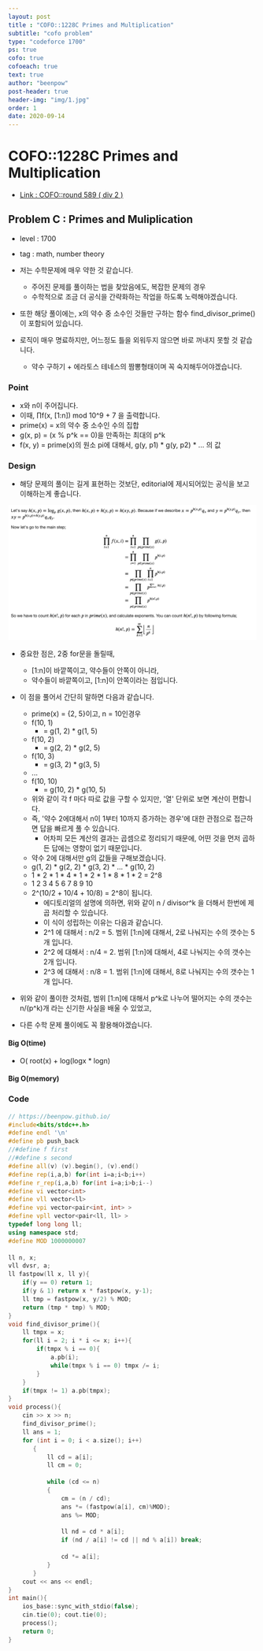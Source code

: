 ```yaml
---
layout: post
title : "COFO::1228C Primes and Multiplication"
subtitle: "cofo problem"
type: "codeforce 1700"
ps: true
cofo: true
cofoeach: true
text: true
author: "beenpow"
post-header: true
header-img: "img/1.jpg"
order: 1
date: 2020-09-14
---
```

# COFO::1228C Primes and Multiplication
- [Link : COFO::round 589 ( div 2 )](https://codeforces.com/problemset/problem/1228/C)

## Problem C : Primes and Muliplication

- level : 1700
- tag : math, number theory
- 저는 수학문제에 매우 약한 것 같습니다.
  - 주어진 문제를 풀이하는 법을 찾았음에도, 복잡한 문제의 경우
  - 수학적으로 조금 더 공식을 간략화하는 작업을 하도록 노력해야겠습니다.

- 또한 해당 풀이에는, x의 약수 중 소수인 것들만 구하는 함수 find_divisor_prime()이 포함되어 있습니다.
- 로직이 매우 명료하지만, 어느정도 틀을 외워두지 않으면 바로 꺼내지 못할 것 같습니다.
  - 약수 구하기 + 에라토스 테네스의 짬뽕형태이며 꼭 숙지해두어야겠습니다.

### Point
- x와 n이 주어집니다.
- 이때, ∏f(x, [1:n]) mod 10^9 + 7 을 출력합니다.
- prime(x) = x의 약수 중 소수인 수의 집합
- g(x, p) = (x % p^k == 0)을 만족하는 최대의 p^k
- f(x, y) = prime(x)의 원소 pi에 대해서, g(y, p1) * g(y, p2) * ... 의 값

### Design
- 해당 문제의 풀이는 길게 표현하는 것보단, editorial에 제시되어있는 공식을 보고 이해하는게 좋습니다.

![img1](/img/2020-09-14-cofo-1228C-1.png)

- 중요한 점은, 2중 for문을 돌릴때,
  - [1:n]이 바깥쪽이고, 약수들이 안쪽이 아니라,
  - 약수들이 바깥쪽이고, [1:n]이 안쪽이라는 점입니다.
- 이 점을 풀어서 간단히 말하면 다음과 같습니다.
  - prime(x) = {2, 5}이고, n = 10인경우
  - f(10, 1)
    - = g(1, 2) * g(1, 5)
  - f(10, 2)
    - = g(2, 2) * g(2, 5)
  - f(10, 3)
    - = g(3, 2) * g(3, 5)
  - ...
  - f(10, 10)
    - = g(10, 2) * g(10, 5)
  - 위와 같이 각 f 마다 따로 값을 구할 수 있지만, '열' 단위로 보면 계산이 편합니다.
  - 즉, '약수 2에대해서 n이 1부터 10까지 증가하는 경우'에 대한 관점으로 접근하면 답을 빠르게 풀 수 있습니다.
    - 어차피 모든 계산의 결과는 곱셈으로 정리되기 때문에, 어떤 것을 먼저 곱하든 답에는 영향이 없기 때문입니다.
  - 약수 2에 대해서만 g의 값들을 구해보겠습니다.
  - g(1, 2) * g(2, 2) * g(3, 2) * ... * g(10, 2)
  - 1 * 2 * 1 * 4 * 1 * 2 * 1 * 8 * 1 * 2 = 2^8
  - 1   2   3   4   5   6   7   8   9  10
  - 2^(10/2 + 10/4 + 10/8) = 2^8이 됩니다.
    - 에디토리얼의 설명에 의하면, 위와 같이 n / divisor^k 을 더해서 한번에 제곱 처리할 수 있습니다.
    - 이 식이 성립하는 이유는 다음과 같습니다.
    - 2^1 에 대해서 : n/2 = 5. 범위 [1:n]에 대해서, 2로 나눠지는 수의 갯수는 5개 입니다.
    - 2^2 에 대해서 : n/4 = 2. 범위 [1:n]에 대해서, 4로 나눠지는 수의 갯수는 2개 입니다.
    - 2^3 에 대해서 : n/8 = 1. 범위 [1:n]에 대해서, 8로 나눠지는 수의 갯수는 1개 입니다.

- 위와 같이 풀이한 것처럼, 범위 [1:n]에 대해서 p^k로 나누어 떨어지는 수의 갯수는 n/(p^k)개 라는 신기한 사실을 배울 수 있었고,
- 다른 수학 문제 풀이에도 꼭 활용해야겠습니다.

#### Big O(time)
- O( root(x) + log(logx * logn)

#### Big O(memory)

### Code

```cpp
// https://beenpow.github.io/
#include<bits/stdc++.h>
#define endl '\n'
#define pb push_back
//#define f first
//#define s second
#define all(v) (v).begin(), (v).end()
#define rep(i,a,b) for(int i=a;i<b;i++)
#define r_rep(i,a,b) for(int i=a;i>b;i--)
#define vi vector<int>
#define vll vector<ll>
#define vpi vector<pair<int, int> >
#define vpll vector<pair<ll, ll> >
typedef long long ll;
using namespace std;
#define MOD 1000000007

ll n, x;
vll dvsr, a;
ll fastpow(ll x, ll y){
    if(y == 0) return 1;
    if(y & 1) return x * fastpow(x, y-1);
    ll tmp = fastpow(x, y/2) % MOD;
    return (tmp * tmp) % MOD;
}
void find_divisor_prime(){
    ll tmpx = x;
    for(ll i = 2; i * i <= x; i++){
        if(tmpx % i == 0){
            a.pb(i);
            while(tmpx % i == 0) tmpx /= i;
        }
    }
    if(tmpx != 1) a.pb(tmpx);
}
void process(){
    cin >> x >> n;
    find_divisor_prime();
    ll ans = 1;
    for (int i = 0; i < a.size(); i++)
       {
           ll cd = a[i];
           ll cm = 0;
    
           while (cd <= n)
           {
               cm = (n / cd);
               ans *= (fastpow(a[i], cm)%MOD);
               ans %= MOD;
    
               ll nd = cd * a[i];
               if (nd / a[i] != cd || nd % a[i]) break;
    
               cd *= a[i];
           }
       }
    cout << ans << endl;
}
int main(){
    ios_base::sync_with_stdio(false);
    cin.tie(0); cout.tie(0);
    process();
    return 0;
}
```
